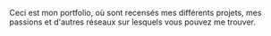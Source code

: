 Ceci est mon portfolio, où sont recensés mes différents projets, mes passions et d'autres réseaux sur lesquels vous pouvez me trouver.
